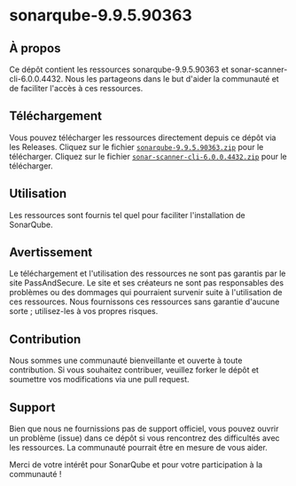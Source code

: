 #  sonarqube-9.9.5.90363

## À propos
Ce dépôt contient les ressources sonarqube-9.9.5.90363 et sonar-scanner-cli-6.0.0.4432. Nous les partageons dans le but d'aider la communauté et de faciliter l'accès à ces ressources.

## Téléchargement
Vous pouvez télécharger les ressources directement depuis ce dépôt via les Releases. 
Cliquez sur le fichier [`sonarqube-9.9.5.90363.zip`](https://github.com/PassAndSecure/SonarQube/releases/download/sonarqube-9.9.5.90363/sonarqube-9.9.5.90363.zip) pour le télécharger.
Cliquez sur le fichier [`sonar-scanner-cli-6.0.0.4432.zip`](https://github.com/PassAndSecure/SonarQube/releases/download/sonar-scanner-cli-6.0.0.4432/sonar-scanner-cli-6.0.0.4432.zip) pour le télécharger.

## Utilisation
Les ressources sont fournis tel quel pour faciliter l'installation de SonarQube. 

## Avertissement
Le téléchargement et l'utilisation des ressources ne sont pas garantis par le site PassAndSecure. Le site et ses créateurs ne sont pas responsables des problèmes ou des dommages qui pourraient survenir suite à l'utilisation de ces ressources. Nous fournissons ces ressources sans garantie d'aucune sorte ; utilisez-les à vos propres risques.

## Contribution
Nous sommes une communauté bienveillante et ouverte à toute contribution. Si vous souhaitez contribuer, veuillez forker le dépôt et soumettre vos modifications via une pull request.

## Support
Bien que nous ne fournissions pas de support officiel, vous pouvez ouvrir un problème (issue) dans ce dépôt si vous rencontrez des difficultés avec les ressources. La communauté pourrait être en mesure de vous aider.

Merci de votre intérêt pour SonarQube et pour votre participation à la communauté !
